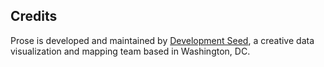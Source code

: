 ## Credits

Prose is developed and maintained by [Development Seed](http://developmentseed.org), a creative data visualization and mapping team based in Washington, DC.
